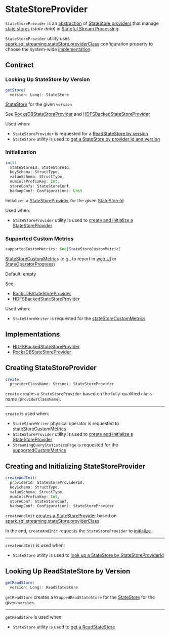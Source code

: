 # StateStoreProvider

`StateStoreProvider` is an [abstraction](#contract) of [StateStore providers](#implementations) that manage [state stores](#getStore) (_state data_) in [Stateful Stream Processing](index.md).

`StateStoreProvider` utility uses [spark.sql.streaming.stateStore.providerClass](../configuration-properties.md#spark.sql.streaming.stateStore.providerClass) configuration property to choose the system-wide [implementation](#implementations).

## Contract

### <span id="getStore"> Looking Up StateStore by Version

```scala
getStore(
  version: Long): StateStore
```

[StateStore](StateStore.md) for the given `version`

See [RocksDBStateStoreProvider](RocksDBStateStoreProvider.md#getStore) and [HDFSBackedStateStoreProvider](HDFSBackedStateStoreProvider.md#getStore)

Used when:

* `StateStoreProvider` is requested for a [ReadStateStore by version](#getReadStore)
* `StateStore` utility is used to [get a StateStore by provider id and version](StateStore.md#get)

### <span id="init"> Initialization

```scala
init(
  stateStoreId: StateStoreId,
  keySchema: StructType,
  valueSchema: StructType,
  numColsPrefixKey: Int,
  storeConfs: StateStoreConf,
  hadoopConf: Configuration): Unit
```

Initializes a [StateStoreProvider](StateStoreProvider.md) for the given [StateStoreId](StateStoreId.md)

Used when:

* `StateStoreProvider` utility is used to [create and initialize a StateStoreProvider](#createAndInit)

### <span id="supportedCustomMetrics"> Supported Custom Metrics

```scala
supportedCustomMetrics: Seq[StateStoreCustomMetric]
```

[StateStoreCustomMetric](StateStoreCustomMetric.md)s (e.g., to report in [web UI](../webui/StreamingQueryStatisticsPage.md#supportedCustomMetrics) or [StateOperatorProgress](../monitoring/StateOperatorProgress.md#customMetrics))

Default: empty

See:

* [RocksDBStateStoreProvider](RocksDBStateStoreProvider.md#supportedCustomMetrics)
* [HDFSBackedStateStoreProvider](HDFSBackedStateStoreProvider.md#supportedCustomMetrics)

Used when:

* `StateStoreWriter` is requested for the [stateStoreCustomMetrics](../physical-operators/StateStoreWriter.md#stateStoreCustomMetrics)

## Implementations

* [HDFSBackedStateStoreProvider](HDFSBackedStateStoreProvider.md)
* [RocksDBStateStoreProvider](RocksDBStateStoreProvider.md)

## <span id="create"> Creating StateStoreProvider

```scala
create(
  providerClassName: String): StateStoreProvider
```

`create` creates a `StateStoreProvider` based on the fully-qualified class name (`providerClassName`).

---

`create` is used when:

* `StateStoreWriter` physical operator is requested to [stateStoreCustomMetrics](../physical-operators/StateStoreWriter.md#stateStoreCustomMetrics)
* `StateStoreProvider` utility is used to [create and initialize a StateStoreProvider](#createAndInit)
* `StreamingQueryStatisticsPage` is requested for the [supportedCustomMetrics](../webui/StreamingQueryStatisticsPage.md#supportedCustomMetrics)

## <span id="createAndInit"> Creating and Initializing StateStoreProvider

```scala
createAndInit(
  providerId: StateStoreProviderId,
  keySchema: StructType,
  valueSchema: StructType,
  numColsPrefixKey: Int,
  storeConf: StateStoreConf,
  hadoopConf: Configuration): StateStoreProvider
```

`createAndInit` [creates a StateStoreProvider](#create) based on [spark.sql.streaming.stateStore.providerClass](../configuration-properties.md#spark.sql.streaming.stateStore.providerClass).

In the end, `createAndInit` requests the `StateStoreProvider` to [initialize](#init).

---

`createAndInit` is used when:

* `StateStore` utility is used to [look up a StateStore by StateStoreProviderId](StateStore.md#getStateStoreProvider)

## <span id="getReadStore"> Looking Up ReadStateStore by Version

```scala
getReadStore(
  version: Long): ReadStateStore
```

`getReadStore` creates a `WrappedReadStateStore` for the [StateStore](#getStore) for the given `version`.

---

`getReadStore` is used when:

* `StateStore` utility is used to [get a ReadStateStore](StateStore.md#getReadOnly)
